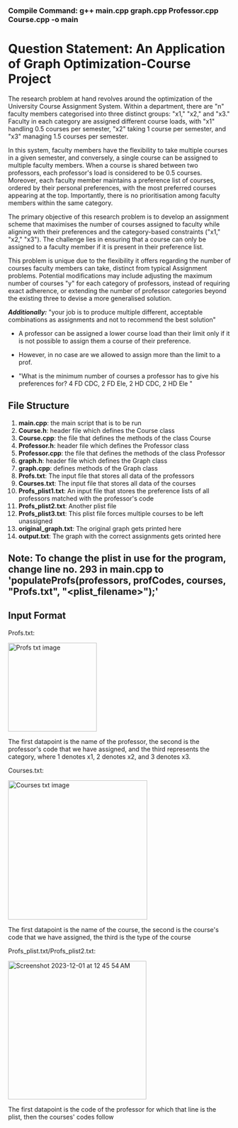 ### Compile Command: g++ main.cpp graph.cpp Professor.cpp Course.cpp -o main

# Question Statement: An Application of Graph Optimization-Course Project

The research problem at hand revolves around the optimization of the University Course Assignment System. Within a department, there are "n" faculty members categorised into three distinct groups: "x1," "x2," and "x3." Faculty in each category are assigned different course loads, with "x1" handling 0.5 courses per semester, "x2" taking 1 course per semester, and "x3" managing 1.5 courses per semester.

In this system, faculty members have the flexibility to take multiple courses in a given semester, and conversely, a single course can be assigned to multiple faculty members. When a course is shared between two professors, each professor's load is considered to be 0.5 courses. Moreover, each faculty member maintains a preference list of courses, ordered by their personal preferences, with the most preferred courses appearing at the top. Importantly, there is no prioritisation among faculty members within the same category.

The primary objective of this research problem is to develop an assignment scheme that maximises the number of courses assigned to faculty while aligning with their preferences and the category-based constraints ("x1," "x2," "x3"). The challenge lies in ensuring that a course can only be assigned to a faculty member if it is present in their preference list.

This problem is unique due to the flexibility it offers regarding the number of courses faculty members can take, distinct from typical Assignment problems. Potential modifications may include adjusting the maximum number of courses "y" for each category of professors, instead of requiring exact adherence, or extending the number of professor categories beyond the existing three to devise a more generalised solution.

***Additionally:*** "your  job is to produce multiple different, acceptable combinations as assignments and not to recommend the best solution"

- A professor can be assigned a lower course load than their limit only if it is not possible to assign them a course of their preference.

- However, in no case are we allowed to assign more than the limit to a prof.

- "What is the minimum number of courses a professor has to give his preferences for?
4 FD CDC, 2 FD Ele, 2 HD CDC, 2 HD Ele "


## File Structure

1. **main.cpp**: the main script that is to be run
2. **Course.h**: header file which defines the Course class
3. **Course.cpp**: the file that defines the methods of the class Course 
4. **Professor.h**: header file which defines the Professor class
5. **Professor.cpp**: the file that defines the methods of the class Professor
6. **graph.h**: header file which defines the Graph class
7. **graph.cpp**: defines methods of the Graph class
8. **Profs.txt**: The input file that stores all data of the professors
9. **Courses.txt**: The input file that stores all data of the courses
10. **Profs_plist1.txt**: An input file that stores the preference lists of all professors matched with the professor's code
11. **Profs_plist2.txt**: Another plist file
12. **Profs_plist3.txt**: This plist file forces multiple courses to be left unassigned
13. **original_graph.txt**: The original graph gets printed here
14. **output.txt**: The graph with the correct assignments gets orinted here

## Note: To change the plist in use for the program, change line no. 293 in main.cpp to 'populateProfs(professors, profCodes, courses, "Profs.txt", "<plist_filename>");'

## Input Format

Profs.txt:

<img width="200" alt="Profs txt image" src="https://github.com/Arnav3094/DiSCo-Project/assets/80634921/37c74fd1-2855-4481-9bed-e72866ee125f">


The first datapoint is the name of the professor, the second is the professor's code that we have assigned, and the third represents the category, where 1 denotes x1, 2 denotes x2, and 3 denotes x3.


Courses.txt:

<img width="314" alt="Courses txt image" src="https://github.com/Arnav3094/DiSCo-Project/assets/80634921/9a928c1b-3b9e-4e64-b90f-b183f6e77f32">

The first datapoint is the name of the course, the second is the course's code that we have assigned, the third is the type of the course


Profs_plist.txt/Profs_plist2.txt:

<img width="312" alt="Screenshot 2023-12-01 at 12 45 54 AM" src="https://github.com/Arnav3094/DiSCo-Project/assets/80634921/09b824c3-7b7a-4681-a281-2b894fc76823">

The first datapoint is the code of the professor for which that line is the plist, then the courses' codes follow


